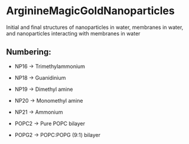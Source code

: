 # ArginineMagicGoldNanoparticles
Initial and final structures of nanoparticles in water, membranes in water, and nanoparticles interacting with membranes in water

## Numbering:

- NP16 -> Trimethylammonium
- NP18 -> Guanidinium
- NP19 -> Dimethyl amine
- NP20 -> Monomethyl amine
- NP21 -> Ammonium

- POPC2 -> Pure POPC bilayer
- POPG2 -> POPC:POPG (9:1) bilayer
